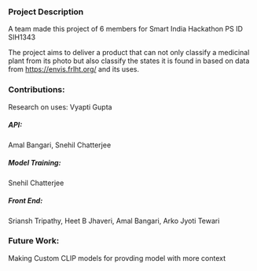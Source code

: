 ### Project Description

A team made this project of 6 members for Smart India Hackathon PS ID SIH1343

The project aims to deliver a product that can not only classify a medicinal plant from its photo but also classify the states it is found in based on data from https://envis.frlht.org/ and its uses.

### Contributions:

Research on uses:
Vyapti Gupta

##### API:
Amal Bangari, Snehil Chatterjee

##### Model Training:
Snehil Chatterjee

##### Front End:
Sriansh Tripathy, Heet B Jhaveri, Amal Bangari, Arko Jyoti Tewari

### Future Work:

Making Custom CLIP models for provding model with more context

